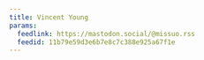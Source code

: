 ```yaml
---
title: Vincent Young
params:
  feedlink: https://mastodon.social/@missuo.rss
  feedid: 11b79e59d3e6b7e8c7c388e925a67f1e
---
```

